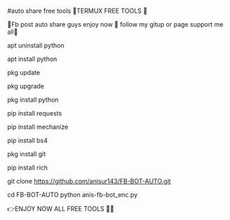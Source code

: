 #auto share free tools
🥰TERMUX FREE TOOLS 🥰

🥰Fb post auto share guys enjoy now 🥰 follow my gitup or page support me all🥰

apt uninstall python

apt install python

pkg update

pkg upgrade

pkg install python

pip install requests

pip install mechanize

pip install bs4

pkg install git

pip install rich

git clone https://github.com/anisur143/FB-BOT-AUTO.git

cd FB-BOT-AUTO
python anis-fb-bot_enc.py

👉ENJOY NOW ALL FREE TOOLS 🖕🖕
